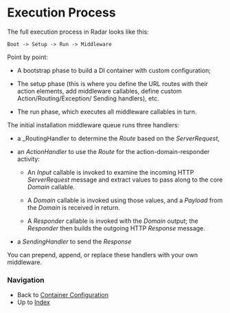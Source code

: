 # Execution Process

The full execution process in Radar looks like this:

    Boot -> Setup -> Run -> Middleware

Point by point:

- A bootstrap phase to build a DI container with custom configuration;

- The setup phase (this is where you define the URL routes with their action
elements, add middleware callables, define custom Action/Routing/Exception/
Sending handlers), etc.

- The run phase, which executes all middleware callables in turn.

The initial installation middleware queue runs three handlers:

- a _RoutingHandler to determine the _Route_ based on the _ServerRequest_,

- an _ActionHandler_ to use the _Route_ for the action-domain-responder activity:

    - An _Input_ callable is invoked to examine the incoming HTTP
    _ServerRequest_ message and extract values to pass along to the core
    _Domain_ callable.

    - A _Domain_ callable is invoked using those values, and a _Payload_
    from the _Domain_ is received in return.

    - A _Responder_ callable is invoked with the _Domain_ output; the
    _Responder_ then builds the outgoing HTTP _Response_ message.

- a _SendingHandler_ to send the _Response_

You can prepend, append, or replace these handlers with your own middleware.

### Navigation

* Back to [Container Configuration](/docs/container.md)
* Up to [Index](/docs/index.md)

